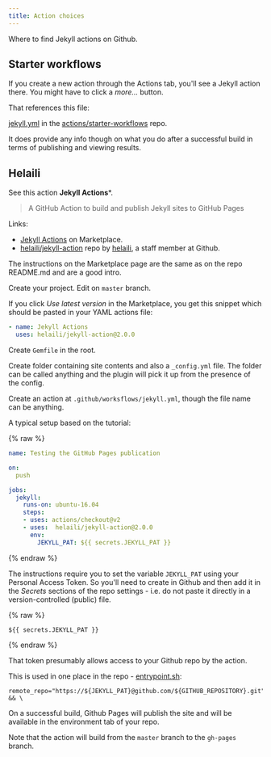 ```yaml
---
title: Action choices
---
```


Where to find Jekyll actions on Github.


## Starter workflows

If you create a new action through the Actions tab, you'll see a Jekyll action there. You might have to click a _more..._ button.

That references this file:

[jekyll.yml](https://github.com/actions/starter-workflows/blob/master/ci/jekyll.yml) in the [actions/starter-workflows](https://github.com/actions/starter-workflows) repo.

It does provide any info though on what you do after a successful build in terms of publishing and viewing results.


## Helaili

See this action **Jekyll Actions***.

> A GitHub Action to build and publish Jekyll sites to GitHub Pages

Links:

- [Jekyll Actions](https://github.com/marketplace/actions/jekyll-actions) on Marketplace.
- [helaili/jekyll-action](https://github.com/helaili/jekyll-action) repo by [helaili](https://github.com/helaili), a staff member at Github.

The instructions on the Marketplace page are the same as on the repo README.md and are a good intro.

Create your project. Edit on `master` branch.

If you click _Use latest version_ in the Marketplace, you get this snippet which should be pasted in your YAML actions file:

```yaml
- name: Jekyll Actions
  uses: helaili/jekyll-action@2.0.0
```

Create `Gemfile` in the root.

Create folder containing site contents and also a `_config.yml` file. The folder can be called anything and the plugin will pick it up from the presence of the config.

Create an action at `.github/worksflows/jekyll.yml`, though the file name can be anything.

A typical setup based on the tutorial:

{% raw %}
```yaml
name: Testing the GitHub Pages publication

on:
  push

jobs:
  jekyll:
    runs-on: ubuntu-16.04
    steps:
    - uses: actions/checkout@v2
    - uses:  helaili/jekyll-action@2.0.0
      env:
        JEKYLL_PAT: ${{ secrets.JEKYLL_PAT }}
```
{% endraw %}


The instructions require you to set the variable `JEKYLL_PAT` using your Personal Access Token. So you'll need to create in Github and then add it in the _Secrets_ sections of the repo settings - i.e. do not paste it directly in a version-controlled (public) file.

{% raw %}
```
${{ secrets.JEKYLL_PAT }}
```
{% endraw %}

That token presumably allows access to your Github repo by the action.

This is used in one place in the repo - [entrypoint.sh](https://github.com/helaili/jekyll-action/blob/master/entrypoint.sh):

```
remote_repo="https://${JEKYLL_PAT}@github.com/${GITHUB_REPOSITORY}.git" && \
```

On a successful build, Github Pages will publish the site and will be available in the environment tab of your repo.

Note that the action will build from the `master` branch to the `gh-pages` branch.
